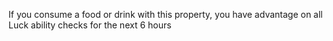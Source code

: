 If you consume a food or drink with this property, you have advantage on all Luck ability checks for the next 6 hours